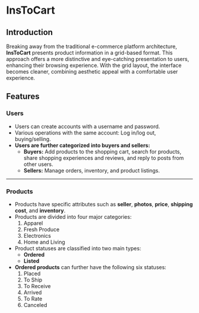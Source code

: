 # InsToCart

## Introduction
Breaking away from the traditional e-commerce platform architecture, **InsToCart** presents product information in a grid-based format. This approach offers a more distinctive and eye-catching presentation to users, enhancing their browsing experience. With the grid layout, the interface becomes cleaner, combining aesthetic appeal with a comfortable user experience.

## Features

### **Users**
- Users can create accounts with a username and password.
- Various operations with the same account: Log in/log out, buying/selling.
- **Users are further categorized into buyers and sellers:**
  - **Buyers:** Add products to the shopping cart, search for products, share shopping experiences and reviews, and reply to posts from other users.
  - **Sellers:** Manage orders, inventory, and product listings.

---

### **Products**
- Products have specific attributes such as **seller**, **photos**, **price**, **shipping cost**, and **inventory**.
- Products are divided into four major categories:
  1. Apparel
  2. Fresh Produce
  3. Electronics
  4. Home and Living
- Product statuses are classified into two main types: 
  - **Ordered**
  - **Listed**
- **Ordered products** can further have the following six statuses:
  1. Placed  
  2. To Ship  
  3. To Receive  
  4. Arrived  
  5. To Rate  
  6. Canceled
